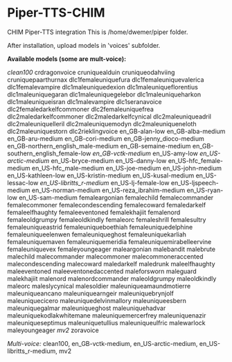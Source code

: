 # Piper-TTS-CHIM
CHIM Piper-TTS integration
This is /home/dwemer/piper folder.

After installation, upload models in 'voices' subfolder.

**Available models (some are mult-voice):**

*clean100* 
crdragonvoice
cruniquealduin
cruniqueodahviing
cruniquepaarthurnax
dlc1femaleuniquefura
dlc1femaleuniquevalerica
dlc1femalevampire
dlc1maleuniquedexion
dlc1maleuniqueflorentius
dlc1maleuniquegaran
dlc1maleuniquegelebor
dlc1maleuniqueharkon
dlc1maleuniqueisran
dlc1malevampire
dlc1seranavoice
dlc2femaledarkelfcommoner
dlc2femaleuniquefrea
dlc2maledarkelfcommoner
dlc2maledarkelfcynical
dlc2maleuniqueadril
dlc2maleuniquelleril
dlc2maleuniquemodyn
dlc2maleuniqueneloth
dlc2maleuniquestorn
dlc2rieklingvoice
en_GB-alan-low
en_GB-alba-medium
en_GB-aru-medium
en_GB-cori-medium
en_GB-jenny_dioco-medium
en_GB-northern_english_male-medium
en_GB-semaine-medium
en_GB-southern_english_female-low
*en_GB-vctk-medium*
en_US-amy-low
*en_US-arctic-medium*
en_US-bryce-medium
en_US-danny-low
en_US-hfc_female-medium
en_US-hfc_male-medium
en_US-joe-medium
en_US-john-medium
en_US-kathleen-low
en_US-kristin-medium
en_US-kusal-medium
en_US-lessac-low
*en_US-libritts_r-medium*
en_US-lj-female-low
en_US-ljspeech-medium
en_US-norman-medium
en_US-reza_ibrahim-medium
en_US-ryan-low
en_US-sam-medium
femaleargonian
femalechild
femalecommander
femalecommoner
femalecondescending
femalecoward
femaledarkelf
femaleelfhaughty
femaleeventoned
femalekhajiit
femalenord
femaleoldgrumpy
femaleoldkindly
femaleorc
femaleshrill
femalesultry
femaleuniqueastrid
femaleuniqueboethiah
femaleuniquedelphine
femaleuniqueelenwen
femaleuniqueghost
femaleuniquekarliah
femaleuniquemaven
femaleuniquemeridia
femaleuniquemirabelleervine
femaleuniquevex
femaleyoungeager
maleargonian
malebandit
malebrute
malechild
malecommander
malecommoner
malecommoneraccented
malecondescending
malecoward
maledarkelf
maledrunk
maleelfhaughty
maleeventoned
maleeventonedaccented
maleforsworn
maleguard
malekhajiit
malenord
malenordcommander
maleoldgrumpy
maleoldkindly
maleorc
maleslycynical
malesoldier
maleuniqueamaundmotierre
maleuniqueancano
maleuniquearngeir
maleuniquebrynjolf
maleuniquecicero
maleuniquedelvinmallory
maleuniqueesbern
maleuniquegalmar
maleuniqueghost
maleuniquehadvar
maleuniquekodlakwhitemane
maleuniquemercerfrey
maleuniquenazir
maleuniqueseptimus
maleuniquetullius
maleuniqueulfric
malewarlock
maleyoungeager
*mv2*
zoravoice

*Multi-voice:* clean100, en_GB-vctk-medium, en_US-arctic-medium, en_US-libritts_r-medium, mv2

